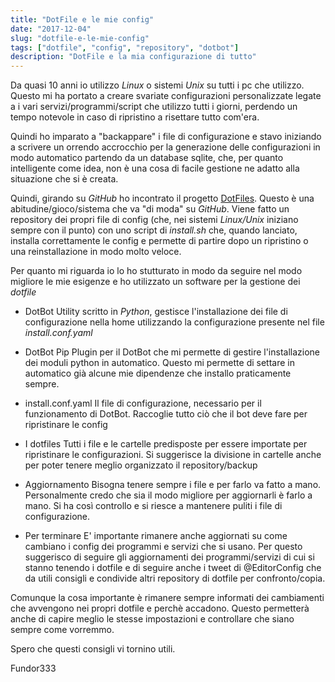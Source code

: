 ```yaml
---
title: "DotFile e le mie config"
date: "2017-12-04"
slug: "dotfile-e-le-mie-config"
tags: ["dotfile", "config", "repository", "dotbot"]
description: "DotFile e la mia configurazione di tutto"
---
```


Da quasi 10 anni io utilizzo _Linux_ o sistemi _Unix_ su tutti i pc che utilizzo. Questo mi ha portato a creare svariate configurazioni personalizzate legate a i vari servizi/programmi/script che utilizzo tutti i giorni, perdendo un tempo notevole in caso di ripristino a risettare tutto com'era.

Quindi ho imparato a "backappare" i file di configurazione e stavo iniziando a scrivere un orrendo accrocchio per la generazione delle configurazioni in modo automatico partendo da un database sqlite, che, per quanto intelligente come idea, non è una cosa di facile gestione ne adatto alla situazione che si è creata. 

Quindi, girando su _GitHub_ ho incontrato il progetto [DotFiles](https://dotfiles.github.io). Questo è una abitudine/gioco/sistema che va "di moda" su _GitHub_. Viene fatto un repository dei propri file di config (che, nei sistemi _Linux/Unix_ iniziano sempre con il punto) con uno script di _install.sh_ che, quando lanciato, installa correttamente le config e permette di partire dopo un ripristino o una reinstallazione in modo molto veloce.

Per quanto mi riguarda io lo ho stutturato in modo da seguire nel modo migliore le mie esigenze e ho utilizzato un software per la gestione dei _dotfile_ 

* DotBot
Utility scritto in _Python_, gestisce l'installazione dei file di configurazione nella home utilizzando la configurazione presente nel file _install.conf.yaml_

* DotBot Pip
Plugin per il DotBot che mi permette di gestire l'installazione dei moduli python in automatico. Questo mi permette di settare in automatico già alcune mie dipendenze che installo praticamente sempre.

* install.conf.yaml
Il file di configurazione, necessario per il funzionamento di DotBot. Raccoglie tutto ciò che il bot deve fare per ripristinare le config

* I dotfiles
Tutti i file e le cartelle predisposte per essere importate per ripristinare le configurazioni. Si suggerisce la divisione in cartelle anche per poter tenere meglio organizzato il repository/backup

* Aggiornamento
Bisogna tenere sempre i file e per farlo va fatto a mano. Personalmente credo che sia il modo migliore per aggiornarli è farlo a mano. Si ha così controllo e si riesce a mantenere puliti i file di configurazione. 

* Per terminare
E' importante rimanere anche aggiornati su come cambiano i config dei programmi e servizi che si usano. Per questo suggerisco di seguire gli aggiornamenti dei programmi/servizi di cui si stanno tenendo i dotfile e di seguire anche i tweet di @EditorConfig che da utili consigli e condivide altri repository di dotfile per confronto/copia. 

Comunque la cosa importante è rimanere sempre informati dei cambiamenti che avvengono nei propri dotfile e perchè accadono. Questo permetterà anche di capire meglio le stesse impostazioni e controllare che siano sempre come vorremmo.

Spero che questi consigli vi tornino utili.

Fundor333
